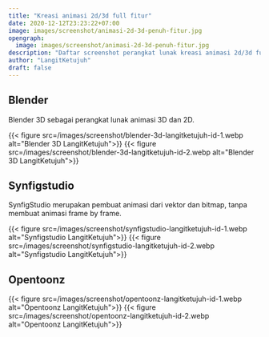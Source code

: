 ```yaml
---
title: "Kreasi animasi 2d/3d full fitur"
date: 2020-12-12T23:23:22+07:00
image: images/screenshot/animasi-2d-3d-penuh-fitur.jpg
opengraph:
  image: images/screenshot/animasi-2d-3d-penuh-fitur.jpg
description: "Daftar screenshot perangkat lunak kreasi animasi 2d/3d full fitur"
author: "LangitKetujuh"
draft: false
---
```


## Blender

Blender 3D sebagai perangkat lunak animasi 3D dan 2D.

{{< figure src=/images/screenshot/blender-3d-langitketujuh-id-1.webp alt="Blender 3D LangitKetujuh">}}
{{< figure src=/images/screenshot/blender-3d-langitketujuh-id-2.webp alt="Blender 3D LangitKetujuh">}}

## Synfigstudio

SynfigStudio merupakan pembuat animasi dari vektor dan bitmap, tanpa membuat animasi frame by frame.

{{< figure src=/images/screenshot/synfigstudio-langitketujuh-id-1.webp alt="Synfigstudio LangitKetujuh">}}
{{< figure src=/images/screenshot/synfigstudio-langitketujuh-id-2.webp alt="Synfigstudio LangitKetujuh">}}

## Opentoonz

{{< figure src=/images/screenshot/opentoonz-langitketujuh-id-1.webp alt="Opentoonz LangitKetujuh">}}
{{< figure src=/images/screenshot/opentoonz-langitketujuh-id-2.webp alt="Opentoonz LangitKetujuh">}}
